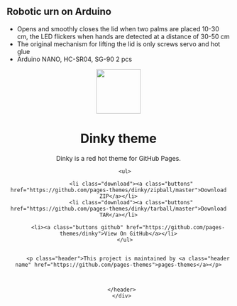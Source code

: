 ## Robotic urn on Arduino
- Opens and smoothly closes the lid when two palms are placed 10-30 cm, the LED flickers when hands are detected at a distance of 30-50 cm
- The original mechanism for lifting the lid is only screws servo and hot glue
- Arduino NANO, HC-SR04, SG-90 2 pcs

<div id="header" align="center">
  <img src="https://media.giphy.com/media/M9gbBd9nbDrOTu1Mqx/giphy.gif" width="100"/>
</div>
<div>
<header>
        <h1 class="header">Dinky theme</h1>
        <p class="header">Dinky is a red hot theme for GitHub Pages.</p>

        <ul>
          
            <li class="download"><a class="buttons" href="https://github.com/pages-themes/dinky/zipball/master">Download ZIP</a></li>
            <li class="download"><a class="buttons" href="https://github.com/pages-themes/dinky/tarball/master">Download TAR</a></li>
          
          <li><a class="buttons github" href="https://github.com/pages-themes/dinky">View On GitHub</a></li>
        </ul>

        
          <p class="header">This project is maintained by <a class="header name" href="https://github.com/pages-themes">pages-themes</a></p>
        

        
      </header>
      </div>
